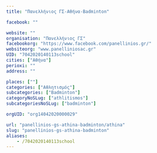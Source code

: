 ```yaml
---
title: "Πανελλήνιος ΓΣ-Αθήνα-Badminton"

facebook: ""

website: ""
organisation: "Πανελλήνιος ΓΣ"
facebookorg: "https://www.facebook.com/panellinios.gr/"
websiteorg: "www.panelliniosac.gr"
UID: "7042020140113school"
cities: ["Αθήνα"]
perioxi: ""
address: ""

places: [""]
categories: ["Αθλητισμός"]
subcategories: ["Badminton"]
categoryNoSLug: ["athlitismos"]
subcategoriesNoSLug: ["badminton"]

orgUID: "org14042020000029"

url: "panellinios-gs-athina-badminton/athina"
slug: "panellinios-gs-athina-badminton"
aliases:
    - /7042020140113school
---
```





